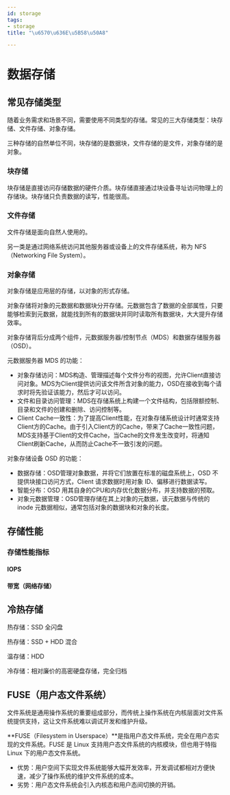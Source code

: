 ```yaml
---
id: storage
tags:
- storage
title: "\u6570\u636E\u5B58\u50A8"

---
```

# 数据存储
## 常见存储类型
随着业务需求和场景不同，需要使用不同类型的存储。常见的三大存储类型：块存储、文件存储、对象存储。

三种存储的自然单位不同，块存储的是数据块，文件存储的是文件，对象存储的是对象。

### 块存储
块存储是直接访问存储数据的硬件介质。块存储直接通过块设备寻址访问物理上的存储块。块存储只负责数据的读写，性能很高。

### 文件存储
文件存储是面向自然人使用的。

另一类是通过网络系统访问其他服务器或设备上的文件存储系统，称为 NFS（Networking File System）。

### 对象存储
对象存储是应用层的存储，以对象的形式存储。

对象存储将对象的元数据和数据块分开存储。元数据包含了数据的全部属性，只要能够检索到元数据，就能找到所有的数据块并同时读取所有数据块，大大提升存储效率。

对象存储背后分成两个组件，元数据服务器/控制节点（MDS）和数据存储服务器（OSD）。

元数据服务器 MDS 的功能：

+ 对象存储访问：MDS构造、管理描述每个文件分布的视图，允许Client直接访问对象。MDS为Client提供访问该文件所含对象的能力，OSD在接收到每个请求时将先验证该能力，然后才可以访问。
+ 文件和目录访问管理：MDS在存储系统上构建一个文件结构，包括限额控制、目录和文件的创建和删除、访问控制等。
+ Client Cache一致性：为了提高Client性能，在对象存储系统设计时通常支持Client方的Cache。由于引入Client方的Cache，带来了Cache一致性问题，MDS支持基于Client的文件Cache，当Cache的文件发生改变时，将通知Client刷新Cache，从而防止Cache不一致引发的问题。

对象存储设备 OSD 的功能：

+ 数据存储：OSD管理对象数据，并将它们放置在标准的磁盘系统上，OSD 不提供块接口访问方式，Client 请求数据时用对象 ID、偏移进行数据读写。
+ 智能分布：OSD 用其自身的CPU和内存优化数据分布，并支持数据的预取。
+ 对象元数据管理：OSD管理存储在其上对象的元数据，该元数据与传统的inode 元数据相似，通常包括对象的数据块和对象的长度。

## 存储性能
### 存储性能指标
#### IOPS
#### 带宽（网络存储）
## 
## 冷热存储
热存储：SSD 全闪盘

热存储：SSD + HDD 混合

温存储：HDD

冷存储：相对廉价的高密硬盘存储，完全归档



## FUSE（用户态文件系统）
文件系统是通用操作系统的重要组成部分，而传统上操作系统在内核层面对文件系统提供支持，这让文件系统难以调试开发和维护升级。

**FUSE（Filesystem in Userspace）**是指用户态文件系统，完全在用户态实现的文件系统。FUSE 是 Linux 支持用户态文件系统的内核模块，但也用于特指 Linux 下的用户态文件系统。

+ 优势：用户空间下实现文件系统能够大幅开发效率，开发调试都相对方便快速，减少了操作系统的维护文件系统的成本。
+ 劣势：用户态文件系统会引入内核态和用户态间切换的开销。





